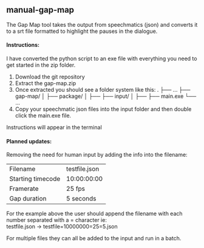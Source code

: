 ## manual-gap-map

The Gap Map tool takes the output from speechmatics (json) and converts it to a srt file formatted to highlight the pauses in the dialogue.

#### Instructions:
I have converted the python script to an exe file with everything you need to get started in the zip folder.
1) Download the git repository
2) Extract the gap-map.zip
3) Once extracted you should see a folder system like this:
.
├── ...
├── gap-map/
│   ├── package/
│   ├── ├── input/
│   ├── ├── main.exe
└── ...
4) Copy your speechmatic json files into the input folder and then double click the main.exe file.

Instructions will appear in the terminal


#### Planned updates:

Removing the need for human input by adding the info into the filename:

<table><tbody><tr><td>Filename</td><td>testfile.json</td></tr><tr><td>Starting timecode</td><td>10:00:00:00</td></tr><tr><td>Framerate</td><td>25 fps</td></tr><tr><td>Gap duration</td><td>5 seconds</td></tr></tbody></table>

For the example above the user should append the filename with each number separated with a = character ie:  
testfile.json → testfile=10000000=25=5.json

For multiple files they can all be added to the input and run in a batch.